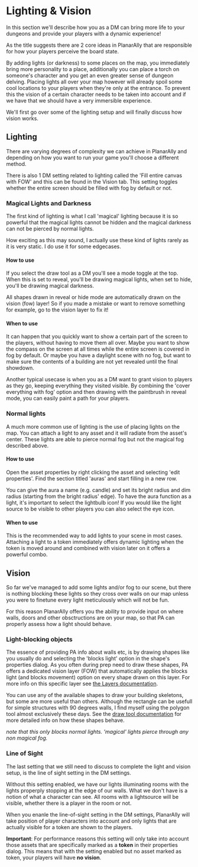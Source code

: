 # Lighting & Vision

In this section we'll describe how you as a DM can bring more life to your dungeons and provide your players with a dynamic experience!

As the title suggests there are 2 core ideas in PlanarAlly that are responsible for how your players perceive the board state.

By adding lights (or darkness) to some places on the map, you immediately bring more personality to a place, additionally you can place a torch on someone's character and you get an even greater sense of dungeon delving.  Placing lights all over your map however will already spoil some cool locations to your players when they're only at the entrance.  To prevent this the vision of a certain character needs to be taken into account and if we have that we should have a very immersible experience.

We'll first go over some of the lighting setup and will finally discuss how vision works.

## Lighting

There are varying degrees of complexity we can achieve in PlanarAlly and depending on how you want to run your game you'll choose a different method.

There is also 1 DM setting related to lighting called the 'Fill entire canvas with FOW' and this can be found in the Vision tab.  This setting toggles whether the entire screen should be filled with fog by default or not.

### Magical Lights and Darkness

The first kind of lighting is what I call 'magical' lighting because it is so powerful that the magical lights cannot be hidden and the magical darkness can not be pierced by normal lights.

How exciting as this may sound, I actually use these kind of lights rarely as it is very static.  I do use it for some edgecases.

#### How to use

If you select the draw tool as a DM you'll see a mode toggle at the top.  When this is set to reveal, you'll be drawing magical lights, when set to hide, you'll be drawing magical darkness.

All shapes drawn in reveal or hide mode are automatically drawn on the vision (fow) layer! So if you made a mistake or want to remove something for example, go to the vision layer to fix it!

#### When to use

It can happen that you quickly want to show a certain part of the screen to the players, without having to move them all over.  Maybe you want to show the compass on the screen at all times while the entire screen is covered in fog by default.  Or maybe you have a daylight scene with no fog, but want to make sure the contents of a building are not yet revealed until the final showdown.

Another typical usecase is when you as a DM want to grant vision to players as they go, keeping everything they visited visible.  By combining the 'cover everything with fog' option and then drawing with the paintbrush in reveal mode, you can easily paint a path for your players.

### Normal lights

A much more common use of lighting is the use of placing lights on the map.  You can attach a light to any asset and it will radiate from the asset's center.  These lights are able to pierce normal fog but not the magical fog described above.

#### How to use

Open the asset properties by right clicking the asset and selecting 'edit properties'.  Find the section titled 'auras' and start filling in a new row.

You can give the aura a name (e.g. candle) and set its bright radius and dim radius (starting from the bright radius' edge).  To have the aura function as a light, it's important to select the lightbulb icon! If you would like the light source to be visible to other players you can also select the eye icon.

#### When to use

This is the recommended way to add lights to your scene in most cases.  Attaching a light to a token immediately offers dynamic lighting when the token is moved around and combined with vision later on it offers a powerful combo.

## Vision

So far we've managed to add some lights and/or fog to our scene, but there is nothing blocking these lights so they cross over walls on our map unless you were to finetune every light meticulously which will not be fun.

For this reason PlanarAlly offers you the ability to provide input on where walls, doors and other obsctructions are on your map, so that PA can properly assess how a light should behave.

### Light-blocking objects

The essence of providing PA info about walls etc, is by drawing shapes like you usually do and selecting the 'blocks light' option in the shape's properties dialog.  As you often during prep need to draw these shapes, PA offers a dedicated vision layer (FOW) that automatically applies the blocks light (and blocks movement) option on every shape drawn on this layer.  For more info on this specific layer see [the Layers documentation](/docs/dm/layers/).

You can use any of the available shapes to draw your building skeletons, but some are more useful than others.  Although the rectangle can be usefull for simple structures with 90 degrees walls, I find myself using the polygon tool almost exclusively these days. See the [draw tool documentation](/docs/tools/draw/) for more detailed info on how these shapes behave.

_note that this only blocks normal lights.  'magical' lights pierce through any non magical fog._

### Line of Sight

The last setting that we still need to discuss to complete the light and vision setup, is the line of sight setting in the DM settings.

Without this setting enabled, we have our lights illuminating rooms with the lights properply stopping at the edge of our walls.  What we don't have is a notion of what a character can see.  All rooms with a lightsource will be visible, whether there is a player in the room or not.

When you enanle the line-of-sight setting in the DM settings, PlanarAlly will take position of player characters into account and only lights that are actually visible for a token are shown to the players.

**Important**: For performance reasons this setting will only take into account those assets that are specifically marked as a **token** in their properties dialog.  This means that with the setting enabled but no asset marked as token, your players will have **no vision**.
